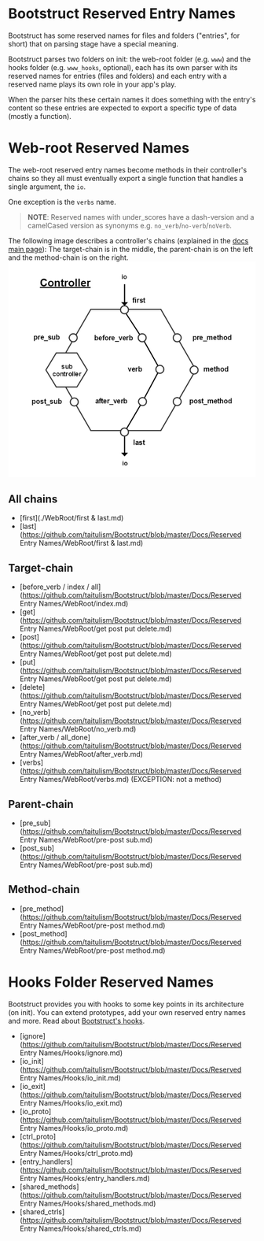 Bootstruct Reserved Entry Names
===============================
Bootstruct has some reserved names for files and folders ("entries", for short) that on parsing stage have a special meaning.

Bootstruct parses two folders on init: the web-root folder (e.g. `www`) and the hooks folder (e.g. `www_hooks`, optional), each has its own parser with its reserved names for entries (files and folders) and each entry with a reserved name plays its own role in your app's play.

When the parser hits these certain names it does something with the entry's content so these entries are expected to export a specific type of data (mostly a function).




Web-root Reserved Names
=======================
The web-root reserved entry names become methods in their controller's chains so they all must eventually export a single function that handles a single argument, the `io`.

One exception is the `verbs` name.

>**NOTE**: Reserved names with under_scores have a dash-version and a camelCased version as synonyms e.g. `no_verb`/`no-verb`/`noVerb`.

The following image describes a controller's chains (explained in the [docs main page](https://github.com/taitulism/Bootstruct/blob/master/README.md#controllers-flow)): The target-chain is in the middle, the parent-chain is on the left and the method-chain is on the right.
![Controller Chart-Flow](https://raw.githubusercontent.com/taitulism/Bootstruct/master/Docs/controller-flowchart.png)




All chains
----------
* [first](./WebRoot/first & last.md)
* [last](https://github.com/taitulism/Bootstruct/blob/master/Docs/Reserved Entry Names/WebRoot/first & last.md)




Target-chain
------------
* [before_verb / index / all](https://github.com/taitulism/Bootstruct/blob/master/Docs/Reserved Entry Names/WebRoot/index.md)
* [get](https://github.com/taitulism/Bootstruct/blob/master/Docs/Reserved Entry Names/WebRoot/get post put delete.md)
* [post](https://github.com/taitulism/Bootstruct/blob/master/Docs/Reserved Entry Names/WebRoot/get post put delete.md)
* [put](https://github.com/taitulism/Bootstruct/blob/master/Docs/Reserved Entry Names/WebRoot/get post put delete.md)
* [delete](https://github.com/taitulism/Bootstruct/blob/master/Docs/Reserved Entry Names/WebRoot/get post put delete.md)
* [no_verb](https://github.com/taitulism/Bootstruct/blob/master/Docs/Reserved Entry Names/WebRoot/no_verb.md)
* [after_verb / all_done](https://github.com/taitulism/Bootstruct/blob/master/Docs/Reserved Entry Names/WebRoot/after_verb.md)
* [verbs](https://github.com/taitulism/Bootstruct/blob/master/Docs/Reserved Entry Names/WebRoot/verbs.md) (EXCEPTION: not a method)




Parent-chain
------------
* [pre_sub](https://github.com/taitulism/Bootstruct/blob/master/Docs/Reserved Entry Names/WebRoot/pre-post sub.md)
* [post_sub](https://github.com/taitulism/Bootstruct/blob/master/Docs/Reserved Entry Names/WebRoot/pre-post sub.md)




Method-chain
------------
* [pre_method](https://github.com/taitulism/Bootstruct/blob/master/Docs/Reserved Entry Names/WebRoot/pre-post method.md)
* [post_method](https://github.com/taitulism/Bootstruct/blob/master/Docs/Reserved Entry Names/WebRoot/pre-post method.md)




Hooks Folder Reserved Names
===========================
Bootstruct provides you with hooks to some key points in its architecture (on init). You can extend prototypes, add your own reserved entry names and more. Read about [Bootstruct's hooks](https://github.com/taitulism/Bootstruct/blob/master/Docs/Hooks.md).

* [ignore](https://github.com/taitulism/Bootstruct/blob/master/Docs/Reserved Entry Names/Hooks/ignore.md)
* [io_init](https://github.com/taitulism/Bootstruct/blob/master/Docs/Reserved Entry Names/Hooks/io_init.md)
* [io_exit](https://github.com/taitulism/Bootstruct/blob/master/Docs/Reserved Entry Names/Hooks/io_exit.md)
* [io_proto](https://github.com/taitulism/Bootstruct/blob/master/Docs/Reserved Entry Names/Hooks/io_proto.md)
* [ctrl_proto](https://github.com/taitulism/Bootstruct/blob/master/Docs/Reserved Entry Names/Hooks/ctrl_proto.md)
* [entry_handlers](https://github.com/taitulism/Bootstruct/blob/master/Docs/Reserved Entry Names/Hooks/entry_handlers.md)
* [shared_methods](https://github.com/taitulism/Bootstruct/blob/master/Docs/Reserved Entry Names/Hooks/shared_methods.md)
* [shared_ctrls](https://github.com/taitulism/Bootstruct/blob/master/Docs/Reserved Entry Names/Hooks/shared_ctrls.md)